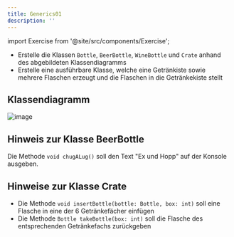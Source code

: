 ```yaml
---
title: Generics01
description: ''
---
```


import Exercise from '@site/src/components/Exercise';

- Erstelle die Klassen `Bottle`, `BeerBottle`, `WineBottle` und `Crate` anhand
  des abgebildeten Klassendiagramms
- Erstelle eine ausführbare Klasse, welche eine Getränkiste sowie mehrere
  Flaschen erzeugt und die Flaschen in die Getränkekiste stellt

## Klassendiagramm
![image](https://user-images.githubusercontent.com/47243617/208059681-12b7c902-c263-4535-a71b-5caf30101ace.png)

## Hinweis zur Klasse BeerBottle
Die Methode `void chugALug()` soll den Text "Ex und Hopp" auf der Konsole ausgeben.

## Hinweise zur Klasse Crate
- Die Methode `void insertBottle(bottle: Bottle, box: int)` soll eine Flasche in eine der 6
  Getränkefächer einfügen
- Die Methode `Bottle takeBottle(box: int)` soll die Flasche des entsprechenden
  Getränkefachs zurückgeben

<Exercise pullRequest="52" branchSuffix="generics/01" />
